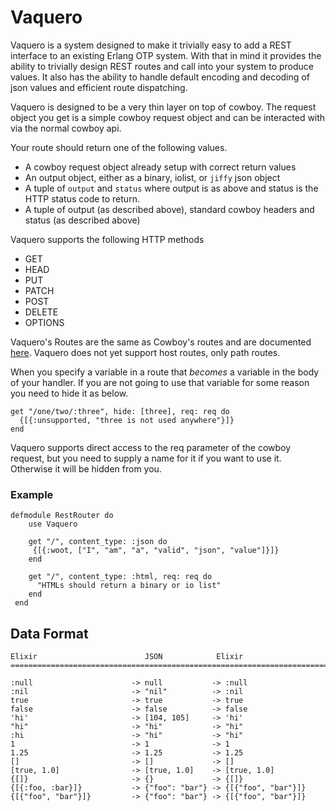 Vaquero
=======

Vaquero is a system designed to make it trivially easy to add a REST
interface to an existing Erlang OTP system. With that in mind it
provides the ability to trivially design REST routes and call into
your system to produce values. It also has the ability to handle
default encoding and decoding of json values and efficient route
dispatching.

Vaquero is designed to be a very thin layer on top of cowboy. The
request object you get is a simple cowboy request object and can be
interacted with via the normal cowboy api.

Your route should return one of the following values.

* A cowboy request object already setup with correct return values
* An output object, either as a binary, iolist, or `jiffy` json object
* A tuple of `output` and `status` where output is as above and status
  is the HTTP status code to return.
* A tuple of output (as described above), standard cowboy headers and
  status (as described above)

Vaquero supports the following HTTP methods

* GET
* HEAD
* PUT
* PATCH
* POST
* DELETE
* OPTIONS

Vaquero's Routes are the same as Cowboy's routes and are documented
[here](https://github.com/extend/cowboy/blob/master/guide/routing.md). Vaquero
does not yet support host routes, only path routes.

When you specify a variable in a route that *becomes* a variable in
the body of your handler. If you are not going to use that variable
for some reason you need to hide it as below.

    get "/one/two/:three", hide: [three], req: req do
      {[{:unsupported, "three is not used anywhere"}]}
    end

Vaquero supports direct access to the req parameter of the cowboy
request, but you need to supply a name for it if you want to use
it. Otherwise it will be hidden from you.

### Example

    defmodule RestRouter do
        use Vaquero

        get "/", content_type: :json do
         {[{:woot, ["I", "am", "a", "valid", "json", "value"]}]}
        end

        get "/", content_type: :html, req: req do
          "HTMLs should return a binary or io list"
        end
     end

Data Format
-----------

    Elixir                        JSON            Elixir
    ==========================================================================

    :null                      -> null           -> :null
    :nil                       -> "nil"          -> :nil
    true                       -> true           -> true
    false                      -> false          -> false
    'hi'                       -> [104, 105]     -> 'hi'
    "hi"                       -> "hi"           -> "hi"
    :hi                        -> "hi"           -> "hi"
    1                          -> 1              -> 1
    1.25                       -> 1.25           -> 1.25
    []                         -> []             -> []
    [true, 1.0]                -> [true, 1.0]    -> [true, 1.0]
    {[]}                       -> {}             -> {[]}
    {[{:foo, :bar}]}           -> {"foo": "bar"} -> {[{"foo", "bar"}]}
    {[{"foo", "bar"}]}         -> {"foo": "bar"} -> {[{"foo", "bar"}]}
